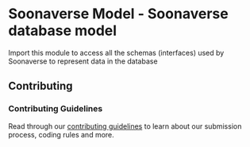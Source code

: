 # Soonaverse Model - Soonaverse database model

Import this module to access all the schemas (interfaces) used by Soonaverse to represent data in the database

## Contributing

### Contributing Guidelines

Read through our [contributing guidelines](CONTRIBUTING.md) to learn about our submission process, coding rules and more.

